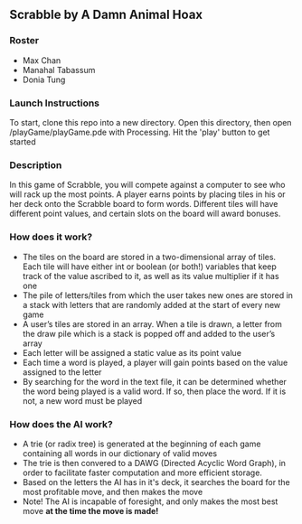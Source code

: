 <h2>Scrabble by A Damn Animal Hoax</h2>

<h3>Roster</h3>
<ul><li>Max Chan</li>
<li>Manahal Tabassum</li>
<li>Donia Tung</li>
</ul>

<h3>Launch Instructions</h3>
<t>To start, clone this repo into a new directory. Open this directory, then open /playGame/playGame.pde with Processing.  Hit the 'play' button to get started<br>

<h3>Description</h3>
<t>In this game of Scrabble, you will compete against a computer to see who will rack up the most points.  A player earns points by placing tiles in his or her deck onto the Scrabble board to form words.  Different tiles will have different point values, and certain slots on the board will award bonuses.<br>

<h3>How does it work?</h3>
<ul>
<li>The tiles on the board are stored in a two-dimensional array of tiles.
Each tile will have either int or boolean (or both!) variables that keep track of the value ascribed to it, as well as its value multiplier if it has one</li>
<li>The pile of letters/tiles from which the user takes new ones are stored in a stack with letters that are randomly added at the start of every new game</li>
<li>A user’s tiles are stored in an array. When a tile is drawn, a letter from the draw pile which is a stack is popped off and added to the user’s array</li>
<li>Each letter will be assigned a static value as its point value</li>
<li>Each time a word is played, a player will gain points based on the value
assigned to the letter</li>
<li>By searching for the word in the text file, it can be determined whether
the word being played is a valid word. If so, then place the word. If it is not, a new word must be played</li>
</ul>

<h3>How does the AI work?</h3>
<ul>
<li>A trie (or radix tree) is generated at the beginning of each game containing all words in our dictionary of valid moves</li>
<li>The trie is then convered to a DAWG (Directed Acyclic Word Graph), in order to facilitate faster computation and more efficient storage.</li>
<li>Based on the letters the AI has in it's deck, it searches the board for the most profitable move, and then makes the move</li>
<li>Note! The AI is incapable of foresight, and only makes the most best move <b>at the time the move is made!</b></li>
</ul>